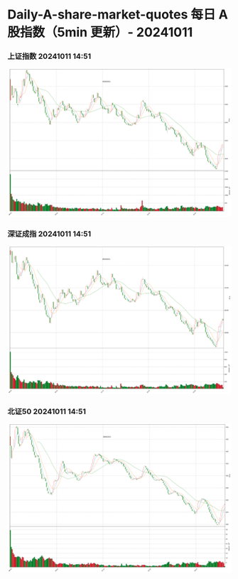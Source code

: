 
# Daily-A-share-market-quotes 每日 A 股指数（5min 更新）- 20241011

### 上证指数 20241011 14:51
![](./fig/2024/10/20241011-sh000001.png)

### 深证成指 20241011 14:51
![](./fig/2024/10/20241011-sz399001.png)

### 北证50 20241011 14:51
![](./fig/2024/10/20241011-bj899050.png)
